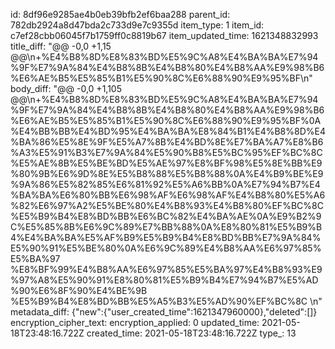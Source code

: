 id: 8df96e9285ae4b0eb39bfb2ef6baa288
parent_id: 782db2924a8d47bda2c733d9e7c9355d
item_type: 1
item_id: c7ef28cbb06045f7b1759ff0c8819b67
item_updated_time: 1621348832993
title_diff: "@@ -0,0 +1,15 @@\\n+%E4%B8%8D%E8%83%BD%E5%9C%A8%E4%BA%BA%E7%94%9F%E7%9A%84%E4%B8%8B%E4%B8%80%E4%B8%AA%E9%98%B6%E6%AE%B5%E5%85%B1%E5%90%8C%E6%88%90%E9%95%BF\\n"
body_diff: "@@ -0,0 +1,105 @@\\n+%E4%B8%8D%E8%83%BD%E5%9C%A8%E4%BA%BA%E7%94%9F%E7%9A%84%E4%B8%8B%E4%B8%80%E4%B8%AA%E9%98%B6%E6%AE%B5%E5%85%B1%E5%90%8C%E6%88%90%E9%95%BF%0A%E4%BB%BB%E4%BD%95%E4%BA%BA%E8%84%B1%E4%B8%8D%E4%BA%86%E5%8E%9F%E5%A7%8B%E4%BD%8E%E7%BA%A7%E8%B6%A3%E5%91%B3%E7%9A%84%E5%90%B8%E5%BC%95%EF%BC%8C%E5%AE%8B%E5%BE%BD%E5%AE%97%E8%BF%98%E5%8E%BB%E9%80%9B%E6%9D%8E%E5%B8%88%E5%B8%88%0A%E4%B9%BE%E9%9A%86%E5%82%85%E6%81%92%E5%A6%BB%0A%E7%94%B7%E4%BA%BA%E6%80%BB%E6%98%AF%E6%98%AF%E4%B8%80%E5%A6%82%E6%97%A2%E5%BE%80%E4%B8%93%E4%B8%80%EF%BC%8C%E5%B9%B4%E8%BD%BB%E6%BC%82%E4%BA%AE%0A%E9%B2%9C%E5%85%8B%E6%9C%89%E7%BB%88%0A%E8%80%81%E5%B9%B4%E4%BA%BA%E5%AF%B9%E5%B9%B4%E8%BD%BB%E7%9A%84%E5%90%91%E5%BE%80%0A%E6%9C%89%E4%B8%AA%E6%97%85%E5%BA%97 %E8%BF%99%E4%B8%AA%E6%97%85%E5%BA%97%E4%B8%93%E9%97%A8%E5%90%91%E8%80%81%E5%B9%B4%E7%94%B7%E5%AD%90%E6%8F%90%E4%BE%9B %E5%B9%B4%E8%BD%BB%E5%A5%B3%E5%AD%90%EF%BC%8C \\n"
metadata_diff: {"new":{"user_created_time":1621347960000},"deleted":[]}
encryption_cipher_text: 
encryption_applied: 0
updated_time: 2021-05-18T23:48:16.722Z
created_time: 2021-05-18T23:48:16.722Z
type_: 13